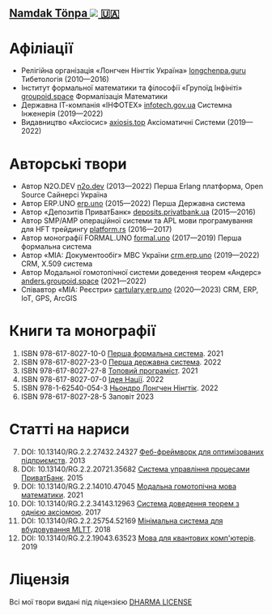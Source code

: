 <h2 style="white-space: nowrap;"><a itemprop="sameAs" content="https://orcid.org/0000-0001-7127-8796" href="https://orcid.org/0000-0001-7127-8796" target="orcid.widget" rel="me noopener noreferrer" style="vertical-align:top;white-space: nowrap;">Namdak Tönpa <img src="https://orcid.org/sites/default/files/images/orcid_16x16.png"> 🇺🇦</a></h2>

# Афіліації

* Релігійна організація «Лонгчен Нінгтік Україна» <a href="https://longchenpa.guru">longchenpa.guru</a> Тибетологія (2010—2016)
* Інститут формальної математики та філософії «Групоїд Інфініті» <a href="https://groupoid.space">groupoid.space</a> Формалізація Математики
* Державна ІТ-компанія «ІНФОТЕХ» <a href="https://infotech.gov.ua">infotech.gov.ua</a> Системна Інженерія (2019—2022)
* Видавництво «Аксіосис» <a href="https://axiosis.top">axiosis.top</a> Аксіоматичні Системи (2019—2022)

# Авторські твори

* Автор N2O.DEV <a href="https://n2o.dev">n2o.dev</a> (2013—2022) Перша Erlang платформа, Open Source Сайнерсі Україна
* Автор ERP.UNO <a href="https://erp.uno">erp.uno</a> (2015—2022) Перша Державна система
* Автор «Депозитів ПриватБанк» <a href="https://deposits.privatbank.ua/static/doc/index.htm">deposits.privatbank.ua</a> (2015—2016)
* Автор SMP/AMP операційної системи та APL мови програмування для HFT трейдингу <a href="https://github.com/o83/n2o">platform.rs</a> (2016—2017)
* Автор монографії FORMAL.UNO <a href="https://formal.uno">formal.uno</a> (2017—2019) Перша формальна система
* Автор «МІА: Документообіг» МВС України <a href="https://crm.erp.uno">crm.erp.uno</a> (2019—2022) CRM, X.509 система
* Автор Модальної гомотопічної системи доведення теорем «Андерс» <a href="https://anders.groupoid.space">anders.groupoid.space</a> (2021—2022)
* Співавтор «МІА: Реєстри» <a href="https://cartulary.erp.uno">cartulary.erp.uno</a> (2020—2023) CRM, ERP, IoT, GPS, ArcGIS

# Книги та монографії

1. ISBN 978-617-8027-10-0 <a href="https://formal.uno/monography.pdf">Перша формальна система</a>. 2021
2. ISBN 978-617-8027-23-0 <a href="https://formal.uno/tex/books/erp/erp.pdf">Перша державна система</a>. 2022
3. ISBN 978-617-8027-27-8 <a href="https://axiosis.github.io/books/top/texts/top.pdf">Топовий програміст</a>. 2021
4. ISBN 978-617-8027-07-0 <a href="https://axiosis.github.io/books/azov/texts/idea.pdf">Ідея Нації</a>. 2022
5. ISBN 978-1-62540-054-3 <a href="https://longchenpa.guru/gter.ma/snying.thig.rtsa.pod/texts/sngon.'gro/index.pdf">Ньондро Лонгчен Нінгтік</a>. 2022
6. ISBN 978-617-8027-28-5 Заповіт 2023

# Статті на нариси

7. DOI: 10.13140/RG.2.2.27432.24327 <a href="https://n2o.dev/books/n2o.pdf">Феб-фреймворк для оптимізованих підприємств</a>. 2013
8. DOI: 10.13140/RG.2.2.20721.35682 <a href="https://n2o.dev/books/bpe.pdf">Система управління процесами ПриватБанк</a>. 2015
9. DOI: 10.13140/RG.2.2.14010.47045 <a href="https://axiosis.github.io/articles/anders/anders.pdf">Модальна гомотопічна мова математики</a>. 2021
10. DOI: 10.13140/RG.2.2.34143.12963 <a href="https://axiosis.github.io/articles/henk/pts_ua.pdf">Система доведення теорем з однією аксіомою</a>. 2017
11. DOI: 10.13140/RG.2.2.25754.52169 <a href="https://axiosis.github.io/articles/per/anno_ua.pdf">Мінімальна система для вбудовування MLTT</a>. 2018
12. DOI: 10.13140/RG.2.2.19043.63523 <a href="https://axiosis.github.io/articles/bloch/quantum.pdf">Мова для квантових комп'ютерів</a>. 2019

# Ліцензія

Всі мої твори видані під ліцензією <a href="https://5ht.co/license/">DHARMA LICENSE</a>
